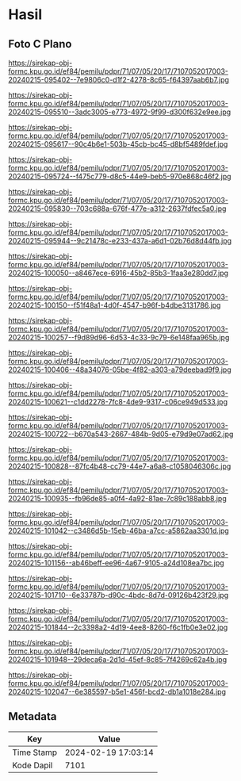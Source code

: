 # Hasil

## Foto C Plano

https://sirekap-obj-formc.kpu.go.id/ef84/pemilu/pdpr/71/07/05/20/17/7107052017003-20240215-095402--7e9806c0-d1f2-4278-8c65-f64397aab6b7.jpg

https://sirekap-obj-formc.kpu.go.id/ef84/pemilu/pdpr/71/07/05/20/17/7107052017003-20240215-095510--3adc3005-e773-4972-9f99-d300f632e9ee.jpg

https://sirekap-obj-formc.kpu.go.id/ef84/pemilu/pdpr/71/07/05/20/17/7107052017003-20240215-095617--90c4b6e1-503b-45cb-bc45-d8bf5489fdef.jpg

https://sirekap-obj-formc.kpu.go.id/ef84/pemilu/pdpr/71/07/05/20/17/7107052017003-20240215-095724--f475c779-d8c5-44e9-beb5-970e868c46f2.jpg

https://sirekap-obj-formc.kpu.go.id/ef84/pemilu/pdpr/71/07/05/20/17/7107052017003-20240215-095830--703c688a-676f-477e-a312-2637fdfec5a0.jpg

https://sirekap-obj-formc.kpu.go.id/ef84/pemilu/pdpr/71/07/05/20/17/7107052017003-20240215-095944--9c21478c-e233-437a-a6d1-02b76d8d44fb.jpg

https://sirekap-obj-formc.kpu.go.id/ef84/pemilu/pdpr/71/07/05/20/17/7107052017003-20240215-100050--a8467ece-6916-45b2-85b3-1faa3e280dd7.jpg

https://sirekap-obj-formc.kpu.go.id/ef84/pemilu/pdpr/71/07/05/20/17/7107052017003-20240215-100150--f51f48a1-4d0f-4547-b96f-b4dbe3131786.jpg

https://sirekap-obj-formc.kpu.go.id/ef84/pemilu/pdpr/71/07/05/20/17/7107052017003-20240215-100257--f9d89d96-6d53-4c33-9c79-6e148faa965b.jpg

https://sirekap-obj-formc.kpu.go.id/ef84/pemilu/pdpr/71/07/05/20/17/7107052017003-20240215-100406--48a34076-05be-4f82-a303-a79deebad9f9.jpg

https://sirekap-obj-formc.kpu.go.id/ef84/pemilu/pdpr/71/07/05/20/17/7107052017003-20240215-100621--c1dd2278-7fc8-4de9-9317-c06ce949d533.jpg

https://sirekap-obj-formc.kpu.go.id/ef84/pemilu/pdpr/71/07/05/20/17/7107052017003-20240215-100722--b670a543-2667-484b-9d05-e79d9e07ad62.jpg

https://sirekap-obj-formc.kpu.go.id/ef84/pemilu/pdpr/71/07/05/20/17/7107052017003-20240215-100828--87fc4b48-cc79-44e7-a6a8-c1058046306c.jpg

https://sirekap-obj-formc.kpu.go.id/ef84/pemilu/pdpr/71/07/05/20/17/7107052017003-20240215-100935--fb96de85-a0f4-4a92-81ae-7c89c188abb8.jpg

https://sirekap-obj-formc.kpu.go.id/ef84/pemilu/pdpr/71/07/05/20/17/7107052017003-20240215-101042--c3486d5b-15eb-46ba-a7cc-a5862aa3301d.jpg

https://sirekap-obj-formc.kpu.go.id/ef84/pemilu/pdpr/71/07/05/20/17/7107052017003-20240215-101156--ab46beff-ee96-4a67-9105-a24d108ea7bc.jpg

https://sirekap-obj-formc.kpu.go.id/ef84/pemilu/pdpr/71/07/05/20/17/7107052017003-20240215-101710--6e33787b-d90c-4bdc-8d7d-09126b423f29.jpg

https://sirekap-obj-formc.kpu.go.id/ef84/pemilu/pdpr/71/07/05/20/17/7107052017003-20240215-101844--2c3398a2-4d19-4ee8-8260-f6c1fb0e3e02.jpg

https://sirekap-obj-formc.kpu.go.id/ef84/pemilu/pdpr/71/07/05/20/17/7107052017003-20240215-101948--29deca6a-2d1d-45ef-8c85-7f4269c62a4b.jpg

https://sirekap-obj-formc.kpu.go.id/ef84/pemilu/pdpr/71/07/05/20/17/7107052017003-20240215-102047--6e385597-b5e1-456f-bcd2-db1a1018e284.jpg


## Metadata

| Key        | Value               |
| ---------- | ------------------- |
| Time Stamp | 2024-02-19 17:03:14 |
| Kode Dapil | 7101                |




